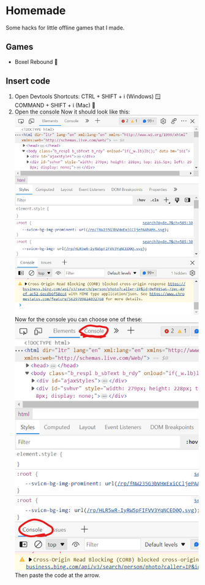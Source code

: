 # Homemade
Some hacks for little offline games that I made.

## Games
- Boxel Rebound 🎲

## Insert code
1. Open Devtools
Shortcuts: CTRL + SHIFT + i (Windows) 🪟 \
           COMMAND + SHIFT + i (Mac) 🍎
2. Open the console
Now it should look like this:
![alt text](Images/devtools.png "Title")
Now for the console you can choose one of these:
![alt text](Images/console.png "Title")
Then paste the code at the arrow.
